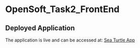 # OpenSoft_Task2_FrontEnd
## Deployed Application

The application is live and can be accessed at: [Sea Turtle App](https://sea-turtle-app-fwl47.ondigitalocean.app/)
